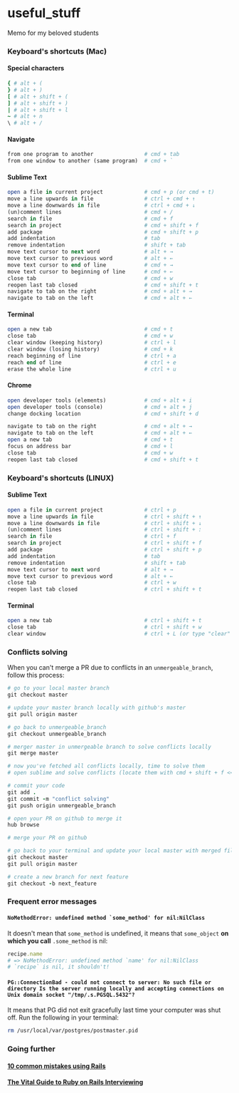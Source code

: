 # useful_stuff
Memo for my beloved students

### Keyboard's shortcuts (Mac)
#### Special characters
```ruby
{ # alt + (
} # alt + )
[ # alt + shift + (
] # alt + shift + )
| # alt + shift + l
~ # alt + n
\ # alt + /
```

#### Navigate
```ruby
from one program to another                # cmd + tab
from one window to another (same program)  # cmd + `
```

#### Sublime Text
```ruby
open a file in current project             # cmd + p (or cmd + t)
move a line upwards in file                # ctrl + cmd + ↑
move a line downwards in file              # ctrl + cmd + ↓
(un)comment lines                          # cmd + /
search in file                             # cmd + f
search in project                          # cmd + shift + f
add package                                # cmd + shift + p
add indentation                            # tab
remove indentation                         # shift + tab
move text cursor to next word              # alt + →
move text cursor to previous word          # alt + ←
move text cursor to end of line            # cmd + →
move text cursor to beginning of line      # cmd + ←
close tab                                  # cmd + w
reopen last tab closed                     # cmd + shift + t
navigate to tab on the right               # cmd + alt + →
navigate to tab on the left                # cmd + alt + ←
```

#### Terminal
```ruby
open a new tab                             # cmd + t
close tab                                  # cmd + w
clear window (keeping history)             # ctrl + l
clear window (losing history)              # cmd + k
reach beginning of line                    # ctrl + a
reach end of line                          # ctrl + e
erase the whole line                       # ctrl + u
```

#### Chrome
```ruby
open developer tools (elements)            # cmd + alt + i
open developer tools (console)             # cmd + alt + j
change docking location                    # cmd + shift + d

navigate to tab on the right               # cmd + alt + →
navigate to tab on the left                # cmd + alt + ←
open a new tab                             # cmd + t
focus on address bar                       # cmd + l
close tab                                  # cmd + w
reopen last tab closed                     # cmd + shift + t
```

### Keyboard's shortcuts (LINUX)

#### Sublime Text
```ruby
open a file in current project             # ctrl + p
move a line upwards in file                # ctrl + shift + ↑
move a line downwards in file              # ctrl + shift + ↓
(un)comment lines                          # ctrl + shift + :
search in file                             # ctrl + f
search in project                          # ctrl + shift + f
add package                                # ctrl + shift + p
add indentation                            # tab
remove indentation                         # shift + tab
move text cursor to next word              # alt + →
move text cursor to previous word          # alt + ←
close tab                                  # ctrl + w
reopen last tab closed                     # ctrl + shift + t
```

#### Terminal
```ruby
open a new tab                             # ctrl + shift + t
close tab                                  # ctrl + shift + w
clear window                               # ctrl + L (or type "clear" in terminal)
```

### Conflicts solving
When you can't merge a PR due to conflicts in an `unmergeable_branch`, follow this process:

```ruby
# go to your local master branch
git checkout master

# update your master branch locally with github's master
git pull origin master

# go back to unmergeable_branch
git checkout unmergeable_branch

# merger master in unmergeable branch to solve conflicts locally
git merge master

# now you've fetched all conflicts locally, time to solve them
# open sublime and solve conflicts (locate them with cmd + shift + f <<<<<<<)

# commit your code
git add .
git commit -m "conflict solving"
git push origin unmergeable_branch

# open your PR on github to merge it
hub browse

# merge your PR on github

# go back to your terminal and update your local master with merged files
git checkout master
git pull origin master

# create a new branch for next feature
git checkout -b next_feature
```

### Frequent error messages

#### ``NoMethodError: undefined method `some_method' for nil:NilClass``
It doesn't mean that `some_method` is undefined, it means that `some_object` **on which you call** `.some_method` is nil:
```ruby
recipe.name
# => NoMethodError: undefined method `name' for nil:NilClass
# `recipe` is nil, it shouldn't!
```

#### `PG::ConnectionBad - could not connect to server: No such file or directory Is the server running locally and accepting connections on Unix domain socket "/tmp/.s.PGSQL.5432"?`
It means that PG did not exit gracefully last time your computer was shut off.
Run the following in your terminal:
```bash
rm /usr/local/var/postgres/postmaster.pid
```

### Going further

#### [10 common mistakes using Rails](https://www.toptal.com/ruby-on-rails/top-10-mistakes-that-rails-programmers-make)
#### [The Vital Guide to Ruby on Rails Interviewing](https://www.toptal.com/ruby-on-rails#skill_article_content_title)
